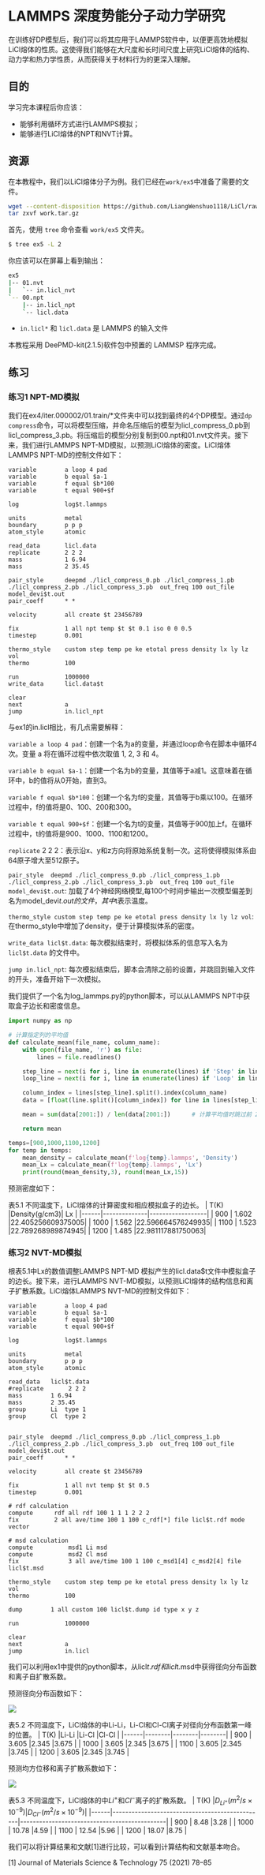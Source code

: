 # LAMMPS 深度势能分子动力学研究

在训练好DP模型后，我们可以将其应用于LAMMPS软件中，以便更高效地模拟LiCl熔体的性质。这使得我们能够在大尺度和长时间尺度上研究LiCl熔体的结构、动力学和热力学性质，从而获得关于材料行为的更深入理解。

## 目的

学习完本课程后你应该：

- 能够利用循环方式进行LAMMPS模拟；
- 能够进行LiCl熔体的NPT和NVT计算。

## 资源

在本教程中，我们以LiCl熔体分子为例。我们已经在`work/ex5`中准备了需要的文件。

```sh
wget --content-disposition https://github.com/LiangWenshuo1118/LiCl/raw/main/work.tar.gz
tar zxvf work.tar.gz
```

首先，使用 `tree` 命令查看 `work/ex5` 文件夹。

```sh
$ tree ex5 -L 2  
```

你应该可以在屏幕上看到输出：

```sh
ex5
|-- 01.nvt
|   `-- in.licl_nvt
`-- 00.npt
    |-- in.licl_npt
    `-- licl.data
```

- `in.licl*` 和 `licl.data` 是 LAMMPS 的输入文件

本教程采用 DeePMD-kit(2.1.5)软件包中预置的 LAMMSP 程序完成。

## 练习

### 练习1 NPT-MD模拟

我们在ex4/iter.000002/01.train/*文件夹中可以找到最终的4个DP模型。通过`dp compress`命令，可以将模型压缩，并命名压缩后的模型为licl_compress_0.pb到licl_compress_3.pb。将压缩后的模型分别复制到00.npt和01.nvt文件夹。接下来，我们进行LAMMPS NPT-MD模拟，以预测LiCl熔体的密度。LiCl熔体LAMMPS NPT-MD的控制文件如下：

```
variable        a loop 4 pad
variable        b equal $a-1
variable        f equal $b*100
variable        t equal 900+$f

log             log$t.lammps

units           metal
boundary        p p p
atom_style      atomic

read_data       licl.data
replicate       2 2 2 
mass            1 6.94
mass            2 35.45

pair_style      deepmd ./licl_compress_0.pb ./licl_compress_1.pb ./licl_compress_2.pb ./licl_compress_3.pb  out_freq 100 out_file model_devi$t.out
pair_coeff  	* *	

velocity        all create $t 23456789

fix             1 all npt temp $t $t 0.1 iso 0 0 0.5
timestep        0.001

thermo_style    custom step temp pe ke etotal press density lx ly lz vol
thermo          100 

run             1000000
write_data      licl.data$t

clear
next            a
jump            in.licl_npt
```

与ex1的in.licl相比，有几点需要解释：

`variable a loop 4 pad`：创建一个名为a的变量，并通过loop命令在脚本中循环4次。变量 a 将在循环过程中依次取值 1, 2, 3 和 4。

`variable b equal $a-1`：创建一个名为b的变量，其值等于a减1。这意味着在循环中，b的值将从0开始，直到3。

`variable f equal $b*100`：创建一个名为f的变量，其值等于b乘以100。在循环过程中，f的值将是0、100、200和300。

`variable t equal 900+$f`：创建一个名为t的变量，其值等于900加上f。在循环过程中，t的值将是900、1000、1100和1200。

`replicate`  2 2 2：表示沿x、y和z方向将原始系统复制一次。这将使得模拟体系由64原子增大至512原子。

`pair_style  deepmd ./licl_compress_0.pb ./licl_compress_1.pb ./licl_compress_2.pb ./licl_compress_3.pb  out_freq 100 out_file model_devi$t.out`: 加载了4个神经网络模型,每100个时间步输出一次模型偏差到名为model_devi$t.out的文件，其中$t表示温度。

`thermo_style custom step temp pe ke etotal press density lx ly lz vol`: 在thermo_style中增加了density，便于计算模拟体系的密度。

`write_data licl$t.data`: 每次模拟结束时，将模拟体系的信息写入名为 `licl$t.data` 的文件中。

`jump in.licl_npt`: 每次模拟结束后，脚本会清除之前的设置，并跳回到输入文件的开头，准备开始下一次模拟。


我们提供了一个名为log_lammps.py的python脚本，可以从LAMMPS NPT中获取盒子边长和密度信息。

```python
import numpy as np

# 计算指定列的平均值
def calculate_mean(file_name, column_name):
    with open(file_name, 'r') as file:
        lines = file.readlines()

    step_line = next(i for i, line in enumerate(lines) if 'Step' in line)
    loop_line = next(i for i, line in enumerate(lines) if 'Loop' in line)

    column_index = lines[step_line].split().index(column_name)
    data = [float(line.split()[column_index]) for line in lines[step_line+1:loop_line]]

    mean = sum(data[2001:]) / len(data[2001:])      # 计算平均值时跳过前 200000 md 步

    return mean

temps=[900,1000,1100,1200]
for temp in temps:
    mean_density = calculate_mean(f'log{temp}.lammps', 'Density')          
    mean_Lx = calculate_mean(f'log{temp}.lammps', 'Lx')
    print(round(mean_density,3), round(mean_Lx,15))

```
预测密度如下：

表5.1 不同温度下，LiCl熔体的计算密度和相应模拟盒子的边长。
| T(K) |Density(g/cm3)|     Lx           |
|------|--------------|------------------| 
| 900  | 1.602        |22.405256609375005|
| 1000 | 1.562        |22.596664576249935|
| 1100 | 1.523        |22.789268989874945|
| 1200 | 1.485        |22.981117881750063|


### 练习2 NVT-MD模拟

根表5.1中Lx的数值调整LAMMPS NPT-MD 模拟产生的licl.data$t文件中模拟盒子的边长。接下来，进行LAMMPS NVT-MD模拟，以预测LiCl熔体的结构信息和离子扩散系数。LiCl熔体LAMMPS NVT-MD的控制文件如下：

```
variable        a loop 4 pad
variable        b equal $a-1
variable        f equal $b*100
variable        t equal 900+$f

log             log$t.lammps

units           metal
boundary        p p p
atom_style      atomic

read_data	licl$t.data
#replicate       2 2 2 
mass 		1 6.94
mass		2 35.45
group		Li  type 1
group		Cl  type 2


pair_style	deepmd ./licl_compress_0.pb ./licl_compress_1.pb ./licl_compress_2.pb ./licl_compress_3.pb  out_freq 100 out_file model_devi$t.out
pair_coeff  	* *	

velocity        all create $t 23456789

fix             1 all nvt temp $t $t 0.5
timestep        0.001

# rdf calculation 
compute 	 rdf all rdf 100 1 1 1 2 2 2
fix 		 2 all ave/time 100 1 100 c_rdf[*] file licl$t.rdf mode vector

# msd calculation
compute          msd1 Li msd
compute          msd2 Cl msd
fix              3 all ave/time 100 1 100 c_msd1[4] c_msd2[4] file licl$t.msd

thermo_style    custom step temp pe ke etotal press density lx ly lz vol
thermo          100 

dump		1 all custom 100 licl$t.dump id type x y z

run             1000000

clear
next            a
jump            in.licl
```
我们可以利用ex1中提供的python脚本，从licl$t.rdf和licl$t.msd中获得径向分布函数和离子自扩散系数。

预测径向分布函数如下：

![](./01.nvt/rdf_all_temperatures.png)

表5.2 不同温度下，LiCl熔体的中Li-Li，Li-Cl和Cl-Cl离子对径向分布函数第一峰的位置。
| T(K) |Li-Li   |Li-Cl   |Cl-Cl   |
|------|--------|--------|--------| 
| 900  | 3.605  |2.345   |3.675   |
| 1000 | 3.605  |2.345   |3.675   |
| 1100 | 3.605  |2.345   |3.745   |
| 1200 | 3.605  |2.345   |3.745   |

预测均方位移和离子扩散系数如下：

![](./01.nvt/msd_all_temperatures.png)

表5.3 不同温度下，LiCl熔体的中$Li^{+}$和$Cl^{-}$离子的扩散系数。
| T(K) |$D_{Li^{+}}\left(m^2 / s \times 10^{-9}\right)$|$D_{Cl^{-}}\left(m^2 / s \times 10^{-9}\right)$|
|------|------------------------------------------------|----------------------------------------------| 
| 900  | 8.48         |3.28  |
| 1000 | 10.78        |4.59  |
| 1100 | 12.54        |5.96  |
| 1200 | 18.07        |8.75  |


我们可以将计算结果和文献[1]进行比较，可以看到计算结构和文献基本吻合。

[1] Journal of Materials Science & Technology 75 (2021) 78–85
